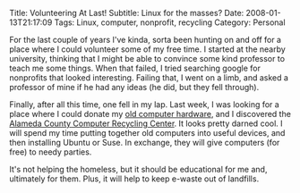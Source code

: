 Title: Volunteering At Last!
Subtitle: Linux for the masses?
Date: 2008-01-13T21:17:09
Tags: Linux, computer, nonprofit, recycling
Category: Personal

For the last couple of years I've kinda, sorta been hunting on and off for 
a place where I could volunteer some of my free time. I started at the 
nearby university, thinking that I might be able to convince some kind 
professor to teach me some things. When that failed, 
I tried searching google for nonprofits that looked interesting. Failing 
that, I went on a limb, and asked a professor of mine if he had any ideas 
(he did, but they fell through). 

Finally, after all this time, one fell in my lap.  Last week, 
I was looking for a place where I could donate my [old computer 
hardware][1], and I discovered the [Alameda County Computer Recycling 
Center][2]. It looks pretty darned cool. I will spend my time putting 
together old computers into useful devices, and then installing Ubuntu or 
Suse. In exchange, they will give computers (for free) to needy parties. 

It's not helping the homeless, but it should be educational for me and, 
ultimately for them. Plus, it will help to keep e-waste out of landfills.

[1]: {filename}/new-computer-and-give-away-pile.md
[2]: http://www.accrc.org/
